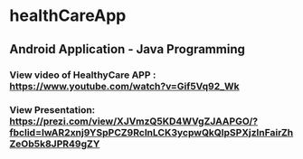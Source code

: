 # healthCareApp

## Android Application - Java Programming

### View video of HealthyCare APP : https://www.youtube.com/watch?v=Gif5Vq92_Wk

### View Presentation: https://prezi.com/view/XJVmzQ5KD4WVgZJAAPGO/?fbclid=IwAR2xnj9YSpPCZ9RclnLCK3ycpwQkQlpSPXjzlnFairZhZeOb5k8JPR49gZY
